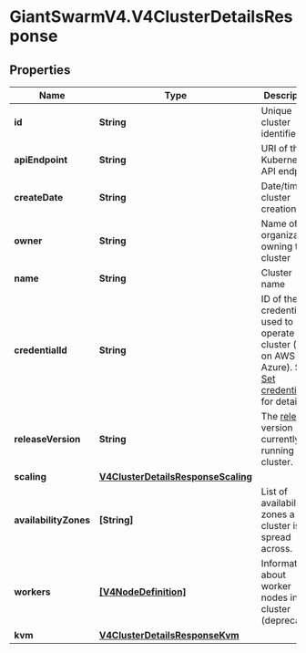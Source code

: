 # GiantSwarmV4.V4ClusterDetailsResponse

## Properties
Name | Type | Description | Notes
------------ | ------------- | ------------- | -------------
**id** | **String** | Unique cluster identifier | [optional] 
**apiEndpoint** | **String** | URI of the Kubernetes API endpoint | [optional] 
**createDate** | **String** | Date/time of cluster creation | [optional] 
**owner** | **String** | Name of the organization owning the cluster | [optional] 
**name** | **String** | Cluster name | [optional] 
**credentialId** | **String** | ID of the credentials used to operate the cluster (only on AWS and Azure). See [Set credentials](#operation/addCredentials) for details.  | [optional] 
**releaseVersion** | **String** | The [release](https://docs.giantswarm.io/api/#tag/releases) version currently running this cluster.  | [optional] 
**scaling** | [**V4ClusterDetailsResponseScaling**](V4ClusterDetailsResponseScaling.md) |  | [optional] 
**availabilityZones** | **[String]** | List of availability zones a cluster is spread across. | [optional] 
**workers** | [**[V4NodeDefinition]**](V4NodeDefinition.md) | Information about worker nodes in the cluster (deprecated) | [optional] 
**kvm** | [**V4ClusterDetailsResponseKvm**](V4ClusterDetailsResponseKvm.md) |  | [optional] 



